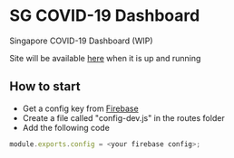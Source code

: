 # SG COVID-19 Dashboard

Singapore COVID-19 Dashboard (WIP)

Site will be available [here](https://ccn-covid19-sg-dashboard.herokuapp.com/) when it is up and running


## How to start
* Get a config key from [Firebase](https://console.firebase.google.com)
* Create a file called "config-dev.js" in the routes folder
* Add the following code
```javascript
module.exports.config = <your firebase config>;
```